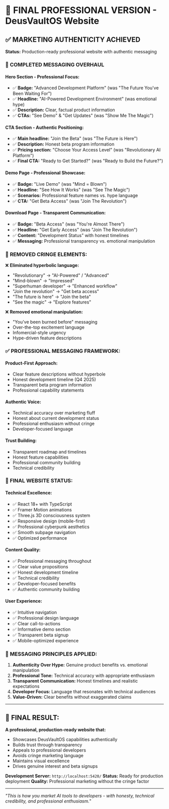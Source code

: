 # 🏁 FINAL PROFESSIONAL VERSION - DeusVaultOS Website

## ✅ MARKETING AUTHENTICITY ACHIEVED

**Status:** Production-ready professional website with authentic messaging

### 🎯 **COMPLETED MESSAGING OVERHAUL**

#### **Hero Section - Professional Focus:**
- ✅ **Badge:** "Advanced Development Platform" (was "The Future You've Been Waiting For")
- ✅ **Headline:** "AI-Powered Development Environment" (was emotional hype)
- ✅ **Description:** Clear, factual product information
- ✅ **CTAs:** "See Demo" & "Get Updates" (was "Show Me The Magic")

#### **CTA Section - Authentic Positioning:**
- ✅ **Main headline:** "Join the Beta" (was "The Future is Here")
- ✅ **Description:** Honest beta program information
- ✅ **Pricing section:** "Choose Your Access Level" (was "Revolutionary AI Platform")
- ✅ **Final CTA:** "Ready to Get Started?" (was "Ready to Build the Future?")

#### **Demo Page - Professional Showcase:**
- ✅ **Badge:** "Live Demo" (was "Mind = Blown")
- ✅ **Headline:** "See How It Works" (was "See The Magic")
- ✅ **Scenarios:** Professional feature names vs. hype language
- ✅ **CTA:** "Get Beta Access" (was "Join The Revolution")

#### **Download Page - Transparent Communication:**
- ✅ **Badge:** "Beta Access" (was "You're Almost There")
- ✅ **Headline:** "Get Early Access" (was "Join The Revolution")
- ✅ **Content:** "Development Status" with honest timelines
- ✅ **Messaging:** Professional transparency vs. emotional manipulation

### 🧹 **REMOVED CRINGE ELEMENTS:**

❌ **Eliminated hyperbolic language:**
- "Revolutionary" → "AI-Powered" / "Advanced"
- "Mind-blown" → "Impressed"
- "Superhuman developer" → "Enhanced workflow"
- "Join the revolution" → "Get beta access"
- "The future is here" → "Join the beta"
- "See the magic" → "Explore features"

❌ **Removed emotional manipulation:**
- "You've been burned before" messaging
- Over-the-top excitement language
- Infomercial-style urgency
- Hype-driven feature descriptions

### ✅ **PROFESSIONAL MESSAGING FRAMEWORK:**

#### **Product-First Approach:**
- Clear feature descriptions without hyperbole
- Honest development timeline (Q4 2025)
- Transparent beta program information
- Professional capability statements

#### **Authentic Voice:**
- Technical accuracy over marketing fluff
- Honest about current development status
- Professional enthusiasm without cringe
- Developer-focused language

#### **Trust Building:**
- Transparent roadmap and timelines
- Honest feature capabilities
- Professional community building
- Technical credibility

### 🚀 **FINAL WEBSITE STATUS:**

#### **Technical Excellence:**
- ✅ React 18+ with TypeScript
- ✅ Framer Motion animations
- ✅ Three.js 3D consciousness system
- ✅ Responsive design (mobile-first)
- ✅ Professional cyberpunk aesthetics
- ✅ Smooth subpage navigation
- ✅ Optimized performance

#### **Content Quality:**
- ✅ Professional messaging throughout
- ✅ Clear value propositions
- ✅ Honest development timeline
- ✅ Technical credibility
- ✅ Developer-focused benefits
- ✅ Authentic community building

#### **User Experience:**
- ✅ Intuitive navigation
- ✅ Professional design language
- ✅ Clear call-to-actions
- ✅ Informative demo section
- ✅ Transparent beta signup
- ✅ Mobile-optimized experience

### 🎯 **MESSAGING PRINCIPLES APPLIED:**

1. **Authenticity Over Hype:** Genuine product benefits vs. emotional manipulation
2. **Professional Tone:** Technical accuracy with appropriate enthusiasm
3. **Transparent Communication:** Honest timelines and realistic expectations
4. **Developer Focus:** Language that resonates with technical audiences
5. **Value-Driven:** Clear benefits without exaggerated claims

---

## 🌟 **FINAL RESULT:**

**A professional, production-ready website that:**
- Showcases DeusVaultOS capabilities authentically
- Builds trust through transparency
- Appeals to professional developers
- Avoids cringe marketing language
- Maintains visual excellence
- Drives genuine interest and beta signups

**Development Server:** `http://localhost:5420/`
**Status:** Ready for production deployment
**Quality:** Professional marketing without the cringe factor

---

*"This is how you market AI tools to developers - with honesty, technical credibility, and professional enthusiasm."*
